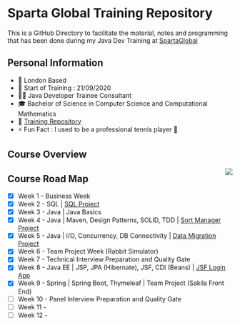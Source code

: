 # Sparta Global Training Repository
This is a GitHub Directory to facilitate the material, notes and programming that has been done during my Java Dev Training at [SpartaGlobal](https://www.spartaglobal.com/)

## Personal Information
- 📍 London Based  
- 📅 Start of Training : 21/09/2020  
- :woman_technologist: Java Developer Trainee Consultant  
- :mortar_board: Bachelor of Science in Computer Science and Computational Mathematics  
- 📓 [Training Repository](https://github.com/janjakovacevic/SpartaGlobalRepo)  
- ⚡ Fun Fact : I used to be a professional tennis player :tennis:  

## Course Overview 

<img align="right" src="https://github.com/janjakovacevic/SpartaGlobalRepo/blob/master/assets/plan.png">

## Course Road Map
 - [x] Week 1 - Business Week
 - [x] Week 2 - SQL | [SQL Project](https://github.com/janjakovacevic/SpartaGlobal/tree/master/Week%202%20-%20SQL%20Week/project)
 - [x] Week 3 - Java | Java Basics
 - [x] Week 4 - Java | Maven, Design Patterns, SOLID, TDD | [Sort Manager Project](https://github.com/janjakovacevic/SpartaGlobal/tree/master/Week%204%20-%20Java%20Week%202/SortManagerProject)
 - [x] Week 5 - Java | I/O, Concurrency, DB Connectivity | [Data Migration Project](https://github.com/janjakovacevic/SpartaGlobal/tree/master/Week%205%20-%20Java%20Week%203/DataMigrationProject)
 - [x] Week 6 - Team Project Week (Rabbit Simulator)
 - [x] Week 7 - Technical Interview Preparation and Quality Gate
 - [x] Week 8 - Java EE | JSP, JPA (Hibernate), JSF, CDI (Beans) | [JSF Login App](https://github.com/janjakovacevic/SpartaGlobal/tree/master/Week%208%20-%20Java%20EE/JSFLoginApplication)
 - [x] Week 9 - Spring | Spring Boot, Thymeleaf | Team Project (Sakila Front End)
 - [ ] Week 10 - Panel Interview Preparation and Quality Gate
 - [ ] Week 11 -
 - [ ] Week 12 -
